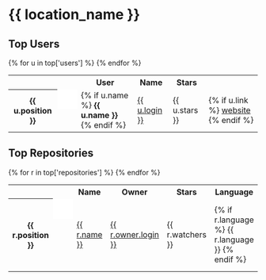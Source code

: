 <h1 id="{{ location_id }}">{{ location_name }}</h1>

<h2>Top Users</h2>
<table>
  <tr>
    <th></th>
    <th></th>
    <th>User</th>
    <th>Name</th>
    <th>Stars</th>
    <th></th>
  </tr>
  {% for u in top['users'] %}
  <tr>
    <th>{{ u.position }}</th>
    <td style="display: block; width: 36px; height: 36px; padding: 2px; border: 0; background: #fff url('http://gravatar.com/avatar/{{ u.gravatar_id }}?s=36') 2px 2px no-repeat"></td>
    <td>
    {% if u.name %}
      <strong>{{ u.name }}</strong>
    {% endif %}  
    </td>
    <td><a href="{{ u.html_url }}">{{ u.login }}</a></td>
    <td>{{ u.stars }}</td>
    <td>    
    {% if u.link %}
      <a href="{{ u.link }}">website</a>
    {% endif %}
    </td>
  </tr>
  {% endfor %}
</table>

<h2>Top Repositories</h2>
<table>
  <tr>
    <th></th>
    <th></th>
    <th>Name</th>
    <th>Owner</th>
    <th>Stars</th>
    <th>Language</th>
    <th></th>
  </tr>
  {% for r in top['repositories'] %}
  <tr>
    <th>{{ r.position }}</th>
    <td style="display: block; width: 36px; height: 36px; padding: 2px; border: 0; background: #fff url('http://gravatar.com/avatar/{{ r.owner.gravatar_id }}?s=36') 2px 2px no-repeat"></td>
    <td><a href="{{ r.html_url }}">{{ r.name }}</a></td>
    <td><a href="{{ r.owner.html_url }}">{{ r.owner.login }}</a></td>
    <td>{{ r.watchers }}</td>
    <td>
    {% if r.language %}
      {{ r.language }}
    {% endif %}
    </td>
    <td>
    {% if r.link %}
      <a href="{{ r.link }}">website</a>
    {% endif %}
    </td>
  </tr>
  {% endfor %}
</table>
